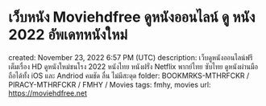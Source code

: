 # เว็บหนัง Moviehdfree ดูหนังออนไลน์ ดู หนัง 2022 อัพเดทหนังใหม่

created: November 23, 2022 6:57 PM (UTC)
description: เว็บดูหนังออนไลน์ฟรี เต็มเรื่อง HD ดูหนังใหม่ชนโรง 2022 หนังไทย หนังฝรั่ง Netflix พากย์ไทย ซับไทย ดูหนังผ่านมือถือได้ทั้ง iOS และ Andriod คมชัด ลื่น ไม่มีสะดุด
folder: BOOKMRKS-MTHRFCKR / PIRACY-MTHRFCKR / FMHY / Movies
tags: fmhy, movies
url: https://moviehdfree.net